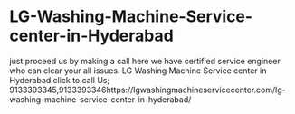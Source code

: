 # LG-Washing-Machine-Service-center-in-Hyderabad
just proceed us by making a call here we have certified service engineer who can clear your all issues. LG Washing Machine Service center in Hyderabad click to call Us; 9133393345,9133393346https://lgwashingmachineservicecenter.com/lg-washing-machine-service-center-in-hyderabad/
